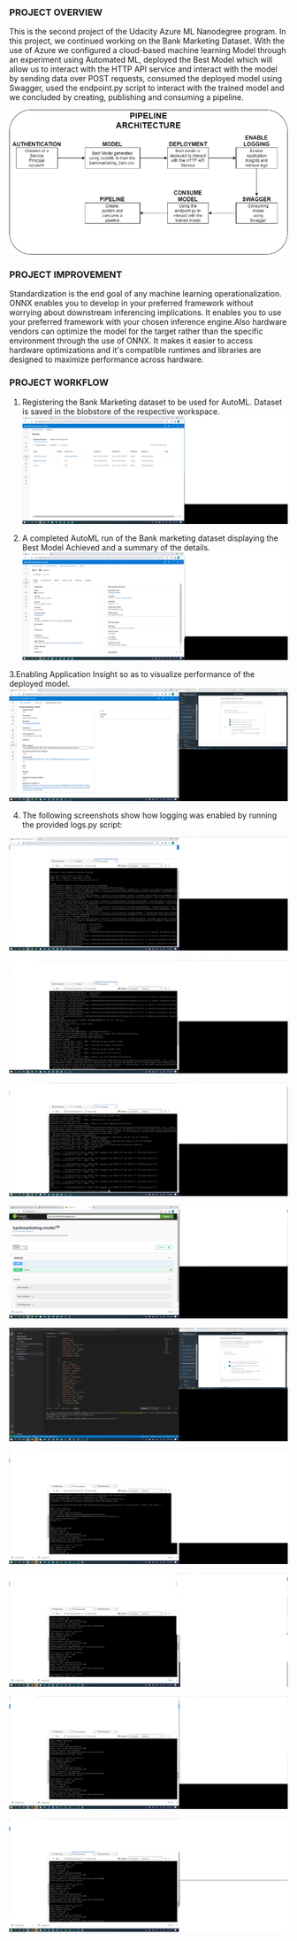 ### PROJECT OVERVIEW 
This is the second project of the Udacity Azure ML Nanodegree program. In this project, we continued working on the Bank Marketing Dataset. With the use of Azure we configured a cloud-based machine learning Model through an experiment using Automated ML, deployed the Best Model which will allow us to interact with the HTTP API service and interact with the model by sending data over POST requests, consumed the deployed model using Swagger, used the endpoint.py script to interact with the trained model and we concluded by creating, publishing and consuming a pipeline.  

![alt text](https://github.com/vikkyfama/Udacity-Project2/blob/toriabranch/ArchitecturalDiagram.png)

### PROJECT IMPROVEMENT
Standardization is the end goal of any machine learning operationalization. ONNX enables you to develop in your preferred framework without worrying about downstream inferencing implications. It enables you to use your preferred framework with your chosen inference engine.Also hardware vendors can optimize the model for the target rather than the specific environment through the use of ONNX. It makes it easier to access hardware optimizations and it's compatible runtimes and libraries are designed to maximize performance across hardware.

### PROJECT WORKFLOW
1. Registering the Bank Marketing dataset to be used for AutoML. Dataset is saved in the blobstore of the respective workspace.
![alt text](https://github.com/vikkyfama/Udacity-Project2/blob/toriabranch/Bankmarketingtrain.png)

2. A completed AutoML run of the Bank marketing dataset displaying the Best Model Achieved and a summary of the details.
![alt text](https://github.com/vikkyfama/Udacity-Project2/blob/toriabranch/AutoMLcompleted.png)

3.Enabling Application Insight so as to visualize performance of the deployed model.
![alt text](https://github.com/vikkyfama/Udacity-Project2/blob/toriabranch/ApplicationInsightEnabled.png)

4. The following screenshots show how logging was enabled by running the provided logs.py script:

![alt text](https://github.com/vikkyfama/Udacity-Project2/blob/toriabranch/Logscript1.png)

![alt text](https://github.com/vikkyfama/Udacity-Project2/blob/toriabranch/Logscript2.png)

![alt text](https://github.com/vikkyfama/Udacity-Project2/blob/toriabranch/Logscript3.png)


![alt text](https://github.com/vikkyfama/Udacity-Project2/blob/toriabranch/Swaggerresponsemodel.png)

![alt text](https://github.com/vikkyfama/Udacity-Project2/blob/toriabranch/EndpointOutput.png)

![alt text](https://github.com/vikkyfama/Udacity-Project2/blob/toriabranch/Benchmarksh1.png)

![alt text](https://github.com/vikkyfama/Udacity-Project2/blob/toriabranch/Benchmarksh2.png)

![alt text](https://github.com/vikkyfama/Udacity-Project2/blob/toriabranch/Benchmarksh3.png)

![alt text](https://github.com/vikkyfama/Udacity-Project2/blob/toriabranch/Benchmarksh4.png)


